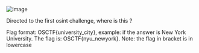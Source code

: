 ![image](https://github.com/1nv1sibl3/OS-CTF/assets/120787381/05de218c-c259-4737-8f71-157ad75f28b6)

Directed to the first osint challenge, where is this ?

Flag format: OSCTF{university_city}, example: if the answer is New York University. The flag is: OSCTF{nyu_newyork}. Note: the flag in bracket is in lowercase
